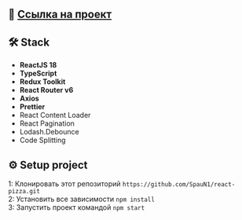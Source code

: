 ## 👀 [Ссылка на проект](https://react-pizza-eq.vercel.app/)


## 🛠 Stack

- **ReactJS 18**
- **TypeScript**
- **Redux Toolkit**
- **React Router v6**
- **Axios**
- **Prettier**
- React Content Loader
- React Pagination
- Lodash.Debounce
- Code Splitting

## ⚙️ Setup project
1:  Клонировать этот репозиторий ```https://github.com/SpauN1/react-pizza.git```  
2:  Установить все зависимости ```npm install```  
3:  Запустить проект командой ```npm start``` 
